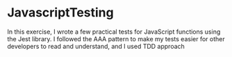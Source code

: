 # JavascriptTesting
In this exercise, I wrote a few practical tests for JavaScript functions using the Jest library. I followed the AAA pattern to make my tests easier for other developers to read and understand, and I used TDD approach
